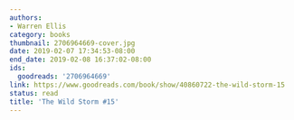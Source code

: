 ```yaml
---
authors:
- Warren Ellis
category: books
thumbnail: 2706964669-cover.jpg
date: 2019-02-07 17:34:53-08:00
end_date: 2019-02-08 16:37:02-08:00
ids:
  goodreads: '2706964669'
link: https://www.goodreads.com/book/show/40860722-the-wild-storm-15
status: read
title: 'The Wild Storm #15'
---
```

